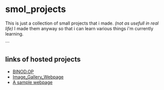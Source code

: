 # smol_projects
This is just a collection of small projects that i made. 
_(not as usefull in real life)_
I made them anyway so that i can learn various things i'm currently learning.

<!-- ### How to Run
-Python3 is all you need to have to run these programs.
##### Steps to Run
- Download the source code
- Make sure python3 is installed and properly configured
- Run the file
```css
PEP8 guidelines have been followed throughout the code.
-->```


## links of hosted projects
- [BINOD.OP](https://sanskaromar.github.io/smol_projects/BINOD-MERCHANDISE/)
- [Image_Gallery_Webpage](https://sanskaromar.github.io/smol_projects/Image_Gallery_Webpage/)
- [A sample webpage](https://sanskaromar.github.io/smol_projects/a-sample-webpage/)
